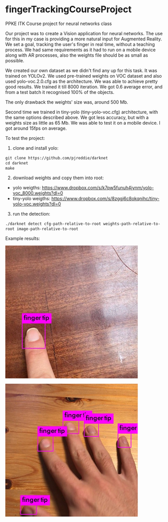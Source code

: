 # fingerTrackingCourseProject
PPKE ITK Course project for neural networks class

Our project was to create a Vision application for neural networks. The use for this in my case is providing a more natural input for Augmented Reality.
We set a goal, tracking the user's finger in real time, without a teaching process.
We had same requirements as it had to run on a mobile device along with AR processes, also the weights file should be as small as possible.

We created our own dataset as we didn't find any up for this task. It was trained on YOLOv2. We used pre-trained weights on VOC dataset and also used yolo-voc.2.0.cfg as the architecture. We was able to achieve pretty good results. We trained it till 8000 iteration. We got 0.6 average error, and from a test batch it recognised 100% of the objects.

The only drawback the weights' size was, around 500 Mb.

Second time we trained in tiny-yolo (tiny-yolo-voc.cfg) architecture, with the same options described above.
We got less accuracy, but with a weights size as little as 65 Mb.
We was able to test it on a mobile device. I got around 15fps on average.


To test the project:

1. clone and install yolo:
```
git clone https://github.com/pjreddie/darknet
cd darknet
make
```

2. download weights and copy them into root:
* yolo weigths: https://www.dropbox.com/s/k7pw5funuh4jynm/yolo-voc_8000.weights?dl=0
* tiny-yolo weigths: https://www.dropbox.com/s/8zggj6c8okqnihc/tiny-yolo-voc.weights?dl=0

3. run the detection:
```
./darknet detect cfg-path-relative-to-root weights-path-relative-to-root image-path-relative-to-root
```

Example results:

![Single finger](/example1.jpg)

![Multiple finger](/example2.jpg)
